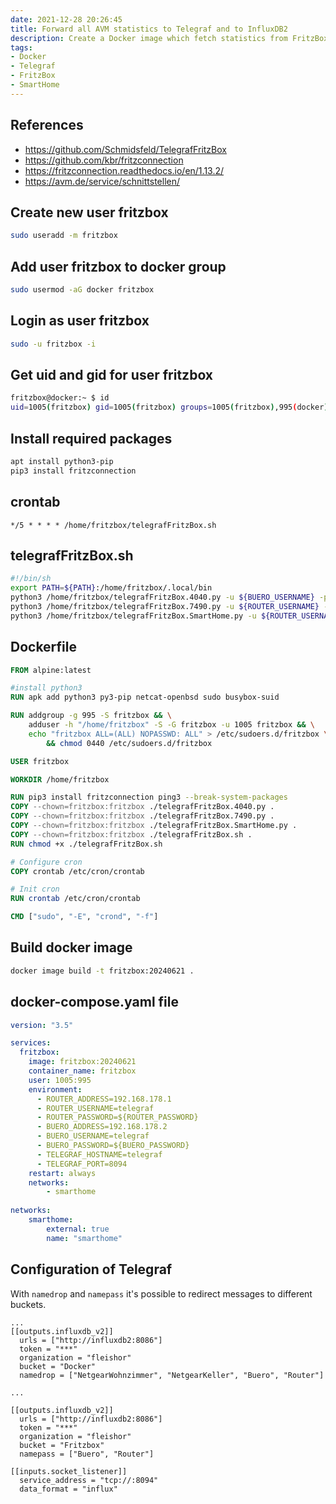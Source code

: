```yaml
---
date: 2021-12-28 20:26:45
title: Forward all AVM statistics to Telegraf and to InfluxDB2
description: Create a Docker image which fetch statistics from FritzBox and send them to Telegraf and to InfluxDB2
tags: 
- Docker
- Telegraf
- FritzBox
- SmartHome
---
```


## References

- <https://github.com/Schmidsfeld/TelegrafFritzBox>
- <https://github.com/kbr/fritzconnection>
- <https://fritzconnection.readthedocs.io/en/1.13.2/>
- <https://avm.de/service/schnittstellen/>

## Create new user fritzbox

~~~bash
sudo useradd -m fritzbox
~~~

## Add user fritzbox to docker group

~~~bash
sudo usermod -aG docker fritzbox
~~~

## Login as user fritzbox

~~~bash
sudo -u fritzbox -i
~~~

## Get uid and gid for user fritzbox

~~~bash
fritzbox@docker:~ $ id
uid=1005(fritzbox) gid=1005(fritzbox) groups=1005(fritzbox),995(docker)
~~~

## Install required packages

~~~bash
apt install python3-pip
pip3 install fritzconnection
~~~

## crontab
<!-- https://raw.githubusercontent.com/fleishor/MyDevelopment/master/fritzbox2telegraf/crontab -->
~~~crontab
*/5 * * * * /home/fritzbox/telegrafFritzBox.sh
~~~

## telegrafFritzBox.sh

<!-- https://raw.githubusercontent.com/fleishor/MyDevelopment/master/fritzbox2telegraf/telegrafFritzBox.sh -->
~~~bash
#!/bin/sh
export PATH=${PATH}:/home/fritzbox/.local/bin
python3 /home/fritzbox/telegrafFritzBox.4040.py -u ${BUERO_USERNAME} -p ${BUERO_PASSWORD} -i ${BUERO_ADDRESS} | nc -q 1 ${TELEGRAF_HOSTNAME} ${TELEGRAF_PORT}
python3 /home/fritzbox/telegrafFritzBox.7490.py -u ${ROUTER_USERNAME} -p ${ROUTER_PASSWORD} -i ${ROUTER_ADDRESS} | nc -q 1 ${TELEGRAF_HOSTNAME} ${TELEGRAF_PORT}
python3 /home/fritzbox/telegrafFritzBox.SmartHome.py -u ${ROUTER_USERNAME} -p ${ROUTER_PASSWORD} -i ${ROUTER_ADDRESS} | nc -q 1 ${TELEGRAF_HOSTNAME} ${TELEGRAF_PORT}
~~~

## Dockerfile

<!-- https://raw.githubusercontent.com/fleishor/MyDevelopment/master/fritzbox2telegraf/Dockerfile -->
~~~dockerfile
FROM alpine:latest

#install python3
RUN apk add python3 py3-pip netcat-openbsd sudo busybox-suid

RUN addgroup -g 995 -S fritzbox && \
    adduser -h "/home/fritzbox" -S -G fritzbox -u 1005 fritzbox && \
    echo "fritzbox ALL=(ALL) NOPASSWD: ALL" > /etc/sudoers.d/fritzbox \
        && chmod 0440 /etc/sudoers.d/fritzbox

USER fritzbox

WORKDIR /home/fritzbox

RUN pip3 install fritzconnection ping3 --break-system-packages
COPY --chown=fritzbox:fritzbox ./telegrafFritzBox.4040.py .
COPY --chown=fritzbox:fritzbox ./telegrafFritzBox.7490.py .
COPY --chown=fritzbox:fritzbox ./telegrafFritzBox.SmartHome.py .
COPY --chown=fritzbox:fritzbox ./telegrafFritzBox.sh .
RUN chmod +x ./telegrafFritzBox.sh

# Configure cron
COPY crontab /etc/cron/crontab

# Init cron
RUN crontab /etc/cron/crontab

CMD ["sudo", "-E", "crond", "-f"]
~~~

## Build docker image

~~~bash
docker image build -t fritzbox:20240621 .
~~~

## docker-compose.yaml file

<!-- https://raw.githubusercontent.com/fleishor/MyDevelopment/master/fritzbox2telegraf/docker-compose.yml -->
~~~yaml
version: "3.5"

services:
  fritzbox:
    image: fritzbox:20240621
    container_name: fritzbox
    user: 1005:995
    environment:
      - ROUTER_ADDRESS=192.168.178.1
      - ROUTER_USERNAME=telegraf
      - ROUTER_PASSWORD=${ROUTER_PASSWORD}
      - BUERO_ADDRESS=192.168.178.2
      - BUERO_USERNAME=telegraf
      - BUERO_PASSWORD=${BUERO_PASSWORD}
      - TELEGRAF_HOSTNAME=telegraf
      - TELEGRAF_PORT=8094
    restart: always
    networks:
        - smarthome
        
networks:
    smarthome:
        external: true
        name: "smarthome"
~~~

## Configuration of Telegraf

With ```namedrop``` and ```namepass``` it's possible to redirect messages to different buckets.

~~~
...
[[outputs.influxdb_v2]]
  urls = ["http://influxdb2:8086"]
  token = "***"
  organization = "fleishor"
  bucket = "Docker"
  namedrop = ["NetgearWohnzimmer", "NetgearKeller", "Buero", "Router"]

...

[[outputs.influxdb_v2]]
  urls = ["http://influxdb2:8086"]
  token = "***"
  organization = "fleishor"
  bucket = "Fritzbox"
  namepass = ["Buero", "Router"]

[[inputs.socket_listener]]
  service_address = "tcp://:8094"
  data_format = "influx"
~~~
